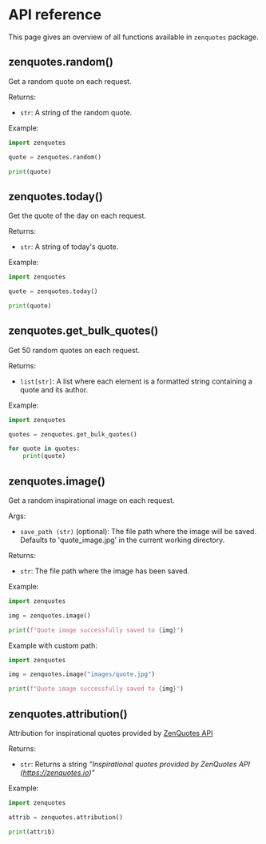# API reference

This page gives an overview of all functions available in `zenquotes` package.

## zenquotes.random()
Get a random quote on each request.
    
Returns:

* `str`: A string of the random quote.

Example:
```py
import zenquotes

quote = zenquotes.random()

print(quote)
```

## zenquotes.today()
Get the quote of the day on each request.

Returns:

* `str`: A string of today's quote.

Example:
```py
import zenquotes

quote = zenquotes.today()

print(quote)
```

## zenquotes.get_bulk_quotes()
Get 50 random quotes on each request.

Returns:

* `list[str]`: A list where each element is a formatted string containing a quote and its author.

Example:
```py
import zenquotes

quotes = zenquotes.get_bulk_quotes()

for quote in quotes:
    print(quote)
```

## zenquotes.image()
Get a random inspirational image on each request.

Args:

* `save_path (str)` (optional): The file path where the image will be saved. Defaults to 'quote_image.jpg' in the current working directory.

Returns:

* `str`: The file path where the image has been saved.

Example:
```py
import zenquotes

img = zenquotes.image()

print(f"Quote image successfully saved to {img}")
```

Example with custom path:
```py
import zenquotes

img = zenquotes.image("images/quote.jpg")

print(f"Quote image successfully saved to {img}")
```

## zenquotes.attribution()
Attribution for inspirational quotes provided by <a href="https://zenquotes.io/" target="_blank">ZenQuotes API</a>

Returns:

* `str`: Returns a string *"Inspirational quotes provided by ZenQuotes API (<a href="https://zenquotes.io/" target="_blank">https://zenquotes.io</a>)"*

Example:
```py
import zenquotes

attrib = zenquotes.attribution()

print(attrib)
```